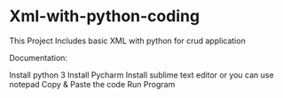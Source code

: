 # Xml-with-python-coding

This Project Includes basic XML with python for crud application


Documentation:

Install python 3 
Install Pycharm
Install sublime text editor or you can use notepad
Copy & Paste the code 
Run Program

